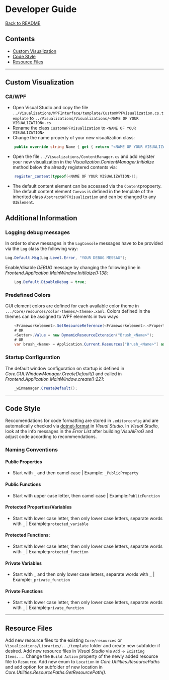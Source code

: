 # Developer Guide

[Back to README](../README.md)

<!-- TOC -->

## Contents

- [Custom Visualization](#custom-visualization)
- [Code Style](#code-style)
- [Resource Files](#resource-files)

<!-- /TOC -->
-----



<!-- ###################################################################### -->
## Custom Visualization

### C#/WPF

- Open Visual Studio and copy the file `../Visualizations/WPFInterface/template/CustomWPFVisualization.cs.template` to `../Visualizations/Visualizations/<NAME OF YOUR VISUALIZATION>.cs`
- Rename the class `CustomWPFVisualization` to `<NAME OF YOUR VISUALIZATION>`
- Change the name property of your new visualization class:
```C#
    public override string Name { get { return "<NAME OF YOUR VISUALIZATION>"; } }
```
- Open the file `../Visualizations/ContentManager.cs` and add register your new visualization in the *Visualization.ContentManager.Initialize* method below the already registered contents via:
```C#
    register_content(typeof(<NAME OF YOUR VISUALIZATION>));
```
- The default content element can be accessed via the `Content`propoerty. The default content element `Canvas` is defined in the template of the inherited class `AbstractWPFVisualization` and can be changed to any `UIElement`.
        

<!--
### d3

<TODO>

### Bokeh (Python)

<TODO>
-->


<!-- ###################################################################### -->
## Additional Information

### Logging debug messages
In order to show messages in the `LogConsole` messages have to be provided via the `Log` class the following way:
```C#
Log.Default.Msg(Log.Level.Error, "YOUR DEBUG MESSAG");
```
Enable/disable *DEBUG* message by changing the following line in *Frontend.Application.MainWindow.Initilaize():138*:
```C#
    Log.Default.DisableDebug = true;
```

### Predefined Colors
GUI element colors are defined for each available color theme in `.../Core/resources/color-themes/<theme>.xaml`. 
Colors defined in the themes can be assigned to WPF elements in two ways:
```C#
    <Frameworkelement>.SetResourceReference(<Frameworkelement>.<PropertyName>, "Brush_<Name>");
    # OR
    <Setter>.Value = new DynamicResourceExtension("Brush_<Name>");
    # OR
    var brush_<Name> = Application.Current.Resources["Brush_<Name>"] as SolidColorBrush;
```

### Startup Configuration
The default window configuration on startup is defined in *Core.GUI.WindowManager.CreateDefault()* and called in *Frontend.Application.MainWindow.create():221*:
```C#
    _winmanager.CreateDefault();
```


-----
<!-- ###################################################################### -->
## Code Style

Reccomendations for code formatting are stored in `.editorconfig` and are automatically checked via [dotnet-format](https://github.com/dotnet/format) in *Visual Studio*. 
In *Visual Studio*, look at the info messages in the *Error List* after building *VisuAlFroG* and adjust code according to recommendations.

### Naming Conventions

#### Public Properties
- Start with `_` and then camel case | Example: `_PublicProperty`
#### Public Functions
- Start with upper case letter, then camel case | Example:`PublicFunction`

#### Protected Properties/Variables
- Start with lower case letter, then only lower case letters, separate words with `_` | Example:`protected_variable`
#### Protected Functions:
- Start with lower case letter, then only lower case letters, separate words with `_` | Example:`protected_function`

#### Private Variables
- Start with `_` and then only lower case letters, separate words with `_` | Example:`_private_function`
#### Private Functions
- Start with lower case letter, then only lower case letters, separate words with `_` | Example:`private_function`


-----
<!-- ###################################################################### -->
## Resource Files

Add new resource files to the existing `Core/resources` or `Visualizations/Libraries/.../template` folder and create new subfolder if desired. 
Add new resource files in *Visual Studio* via `Add` -> `Existing Items...`. 
Change the `Build Action` property of the newly added resource file to `Resource`.
Add new enum to `Location` in *Core.Utilities.ResourcePaths* and add option for subfolder of new location in *Core.Utilities.ResourcePaths.GetResourcePath()*.


<!-- ###################################################################### -->
